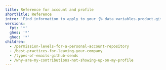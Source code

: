 ```yaml
---
title: Reference for account and profile
shortTitle: Reference
intro: 'Find information to apply to your {% data variables.product.github %} account and profile.'
versions:
  fpt: '*'
  ghes: '*'
  ghec: '*'
children:
  - /permission-levels-for-a-personal-account-repository
  - /best-practices-for-leaving-your-company
  - /types-of-emails-github-sends
  - /why-are-my-contributions-not-showing-up-on-my-profile
---
```

